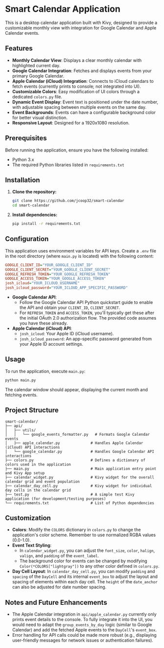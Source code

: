 # Smart Calendar Application

This is a desktop calendar application built with Kivy, designed to provide a customizable monthly view with integration for Google Calendar and Apple Calendar events.

## Features

* **Monthly Calendar View**: Displays a clear monthly calendar with highlighted current day.
* **Google Calendar Integration**: Fetches and displays events from your primary Google Calendar.
* **Apple Calendar (iCloud) Integration**: Connects to iCloud calendars to fetch events (currently prints to console; not integrated into UI).
* **Customizable Colors**: Easy modification of UI colors through a dedicated `colors.py` file.
* **Dynamic Event Display**: Event text is positioned under the date number, with adjustable spacing between multiple events on the same day.
* **Event Backgrounds**: Events can have a configurable background color for better visual distinction.
* **Responsive Layout**: Designed for a 1920x1080 resolution.

## Prerequisites

Before running the application, ensure you have the following installed:

* Python 3.x
* The required Python libraries listed in `requirements.txt`

## Installation

1.  **Clone the repository:**
    ```bash
    git clone https://github.com/jcoop32/smart-calendar
    cd smart-calendar
    ```


2.  **Install dependencies:**
    ```bash
    pip install -r requirements.txt
    ```


## Configuration

This application uses environment variables for API keys. Create a `.env` file in the root directory (where `main.py` is located) with the following content:

```ini
GOOGLE_CLIENT_ID="YOUR_GOOGLE_CLIENT_ID"
GOOGLE_CLIENT_SECRET="YOUR_GOOGLE_CLIENT_SECRET"
GOOGLE_REFRESH_TOKEN="YOUR_GOOGLE_REFRESH_TOKEN"
GOOGLE_ACCESS_TOKEN="YOUR_GOOGLE_ACCESS_TOKEN"
josh_icloud="YOUR_ICLOUD_USERNAME"
josh_icloud_password="YOUR_ICLOUD_APP_SPECIFIC_PASSWORD"
```


* **Google Calendar API**:
    * Follow the Google Calendar API Python quickstart guide to enable the API and obtain your `CLIENT_ID`, `CLIENT_SECRET`.
    * For `REFRESH_TOKEN` and `ACCESS_TOKEN`, you'll typically get these after the initial OAuth 2.0 authorization flow. The provided code assumes you have these already.
* **Apple Calendar (iCloud) API**:
    * `josh_icloud`: Your Apple ID (iCloud username).
    * `josh_icloud_password`: An app-specific password generated from your Apple ID account settings.

## Usage

To run the application, execute `main.py`:

```bash
python main.py
```


The calendar window should appear, displaying the current month and fetching events.

## Project Structure

```
smart-calendar/
├── api/
│   ├── utils/
│   │   └── google_events_formatter.py   # Formats Google Calendar events
│   ├── apple_calendar.py              # Handles Apple Calendar (iCloud) API interactions
│   └── google_calendar.py             # Handles Google Calendar API interactions
├── colors.py                          # Defines a dictionary of colors used in the application
├── main.py                            # Main application entry point and Kivy App setup
├── calendar_widget.py                 # Kivy widget for the overall calendar grid and event population
├── calendar_day_cell.py               # Kivy widget for individual day cells in the calendar grid
├── test.py                            # A simple test Kivy application (for development/testing purposes)
└── requirements.txt                   # List of Python dependencies
```

## Customization

* **Colors**: Modify the `COLORS` dictionary in `colors.py` to change the application's color scheme. Remember to use normalized RGBA values (0.0-1.0).
* **Event Text Styling**:
    * In `calendar_widget.py`, you can adjust the `font_size`, `color`, `halign`, `valign`, and `padding` of the `event_label`.
    * The background color for events can be changed by modifying `Color(*COLORS["lightgray"])` to any other color defined in `colors.py`.
* **Day Cell Layout**: In `calendar_day_cell.py`, you can modify `padding` and `spacing` of the `DayCell` and its internal `event_box` to adjust the layout and spacing of elements within each day cell. The `height` of the `date_anchor` can also be adjusted for date number spacing.

## Notes and Future Enhancements

* The Apple Calendar integration in `api/apple_calendar.py` currently only prints event details to the console. To fully integrate it into the UI, you would need to adapt the `group_events_by_day` logic (similar to Google Calendar) and add the fetched Apple events to the `DayCell`'s `event_box`.
* Error handling for API calls could be made more robust (e.g., displaying user-friendly messages for network issues or authentication failures).
